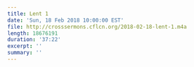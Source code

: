 ```yaml
---
title: Lent 1
date: 'Sun, 18 Feb 2018 10:00:00 EST'
file: http://crosssermons.cflcn.org/2018-02-18-lent-1.m4a
length: 18676191
duration: '37:22'
excerpt: ''
summary: ''
---
```

